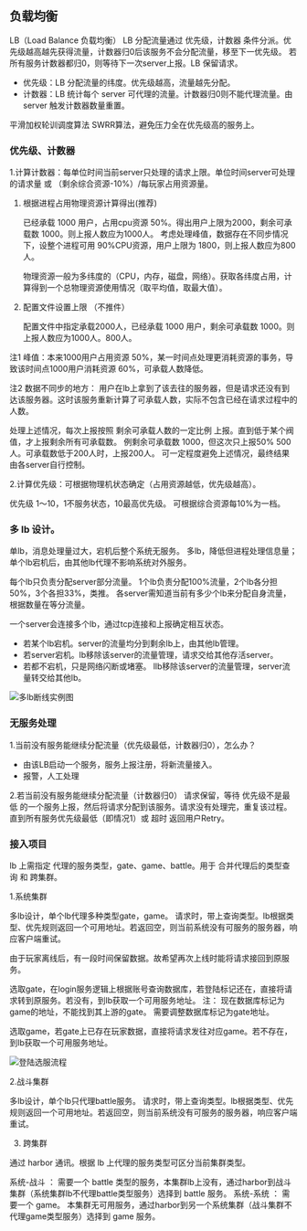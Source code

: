 ## 负载均衡

LB（Load Balance 负载均衡）
LB 分配流量通过 优先级，计数器 条件分派。优先级越高越先获得流量，计数器归0后该服务不会分配流量，移至下一优先级。
若所有服务计数器都归0，则等待下一次server上报。LB 保留请求。

- 优先级：LB 分配流量的纬度。优先级越高，流量越先分配。
- 计数器：LB 统计每个 server 可代理的流量。计数器归0则不能代理流量。由 server 触发计数器数量重置。

平滑加权轮训调度算法 SWRR算法，避免压力全在优先级高的服务上。


### 优先级、计数器

1.计算计数器：每单位时间当前server只处理的请求上限。单位时间server可处理的请求量 或 （剩余综合资源-10%）/每玩家占用资源量。

1) 根据进程占用物理资源计算得出(推荐)

    已经承载 1000 用户，占用cpu资源 50%。得出用户上限为2000，剩余可承载数 1000。则上报人数应为1000人。
    考虑处理峰值，数据存在不同步情况下，设整个进程可用 90%CPU资源，用户上限为 1800，则上报人数应为800人。
    
    物理资源一般为多纬度的（CPU，内存，磁盘，网络）。获取各纬度占用，计算得到一个总物理资源使用情况（取平均值，取最大值）。

2) 配置文件设置上限 （不推件）
    
    配置文件中指定承载2000人，已经承载 1000 用户，剩余可承载数 1000。则上报人数应为1000人。800人。
      
注1 峰值：本来1000用户占用资源 50%，某一时间点处理更消耗资源的事务，导致该时间点1000用户消耗资源 60%，可承载人数降低。  

注2 数据不同步的地方： 用户在lb上拿到了该去往的服务器，但是请求还没有到达该服务器。这时该服务重新计算了可承载人数，实际不包含已经在请求过程中的人数。

处理上述情况，每次上报按照 剩余可承载人数的一定比例 上报。直到低于某个阀值，才上报剩余所有可承载数。
例剩余可承载数 1000，但这次只上报50% 500人。可承载数低于200人时，上报200人。
可一定程度避免上述情况，最终结果由各server自行控制。

2.计算优先级：可根据物理机状态确定（占用资源越低，优先级越高）。

优先级 1～10，1不服务状态，10最高优先级。 可根据综合资源每10%为一档。


### 多 lb 设计。

单lb，消息处理量过大，宕机后整个系统无服务。
多lb，降低但进程处理信息量；单个lb宕机后，由其他lb代理不影响系统对外服务。

每个lb只负责分配server部分流量。 1个lb负责分配100%流量，2个lb各分担50%，3个各担33%，类推。
各server需知道当前有多少个lb来分配自身流量，根据数量在等分流量。

一个server会连接多个lb，通过tcp连接和上报确定相互状态。
- 若某个lb宕机。server的流量均分到剩余lb上，由其他lb管理。
- 若server宕机。lb移除该server的流量管理，请求交给其他存活server。
- 若都不宕机，只是网络闪断或堵塞。 llb移除该server的流量管理，server流量转交给其他lb。

![多lb断线实例图](res/teacher-server/mlb.jpg)

### 无服务处理

1.当前没有服务能继续分配流量（优先级最低，计数器归0），怎么办？
- 由该LB启动一个服务，服务上报注册，将新流量接入。
- 报警，人工处理

2.若当前没有服务能继续分配流量（计数器归0）
请求保留，等待 优先级不是最低 的一个服务上报，然后将请求分配到该服务。请求没有处理完，重复该过程。
直到所有服务优先级最低（即情况1）或 超时 返回用户Retry。

### 接入项目

lb 上需指定 代理的服务类型，gate、game、battle。用于 合并代理后的类型查询 和 跨集群。

1.系统集群

多lb设计，单个lb代理多种类型gate，game。
请求时，带上查询类型。lb根据类型、优先规则返回一个可用地址。若返回空，则当前系统没有可服务的服务器，响应客户端重试。

由于玩家离线后，有一段时间保留数据。故希望再次上线时能将请求接回到原服务。

选取gate，在login服务逻辑上根据账号查询数据库，若登陆标记还在，直接将请求转到原服务。若没有，到lb获取一个可用服务地址。
注： 现在数据库标记为game的地址，不能找到其上游的gate。 需要调整数据库标记为gate地址。

选取game，若gate上已存在玩家数据，直接将请求发往对应game。若不存在，到lb获取一个可用服务地址。

![登陆选服流程](res/teacher-server/login-lb.jpg)

2.战斗集群

多lb设计，单个lb只代理battle服务。
请求时，带上查询类型。lb根据类型、优先规则返回一个可用地址。若返回空，则当前系统没有可服务的服务器，响应客户端重试。


3. 跨集群

通过 harbor 通讯。根据 lb 上代理的服务类型可区分当前集群类型。

系统-战斗 ： 需要一个 battle 类型的服务，本集群lb上没有，通过harbor到战斗集群（系统集群lb不代理battle类型服务）选择到 battle 服务。
系统-系统 ： 需要一个 game。 本集群无可用服务，通过harbor到另一个系统集群（战斗集群不代理game类型服务）选择到 game 服务。

